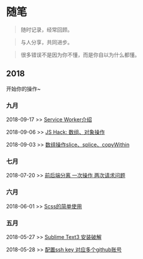 # 随笔

> 随时记录，经常回顾。

> 与人分享，共同进步。

> 很多错误不是因为你不懂，而是你自以为什么都懂。


## 2018

开始你的操作~

### 九月

2018-09-17 >> [Service Worker介绍](https://lavas.baidu.com/pwa/offline-and-cache-loading/service-worker/service-worker-introduction)

2018-09-06 >> [JS Hack: 数组、对象操作](https://github.com/Jszy/notes/issues/7)

2018-09-03 >> [数组操作slice、splice、copyWithin](https://github.com/Jszy/notes/issues/6)

### 七月

2018-07-20 >> [前后端分离 一次操作 两次请求问题](https://github.com/Jszy/notes/issues/4)

### 六月

2018-06-01 >> [Scss的简单使用](https://github.com/Jszy/notes/issues/3)

### 五月

2018-05-27 >> [Sublime Text3 安装破解](https://github.com/Jszy/notes/issues/1)

2018-05-28 >> [配置ssh key 对应多个github账号](https://github.com/Jszy/notes/issues/2)


